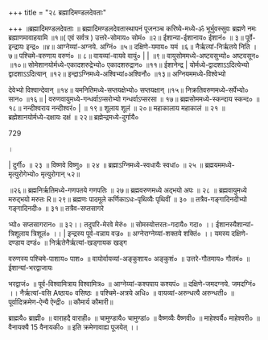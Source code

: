 +++
title = "२८ ब्रह्मादिमण्डलदेवताः"

+++
॥ब्रह्मादिमण्डलदेवताः ॥ ब्रह्मादिमण्डलदेवतास्थापनं पूजनञ्च करिष्ये-मध्ये-ॐ भूर्भुवस्सुवः ब्रह्मणे नमः ब्रह्माणमावाहयामि ॥१॥( एवं सर्वत्र ) उत्तरे-सोमाय० सोमं० ॥२॥ ईशान्या-ईशानाय० ईशानं० ॥ ३॥ पूर्वे-इन्द्रायः इन्द्र० ॥४॥ आग्नेय्यां-अग्नये. अग्निं० ॥५॥ दक्षिणे-यमाय० यमं ॥६॥ नैर्ऋत्यां-निर्ऋतये निति । ७॥ पश्चिमे-वरुणाय वरुणं० ॥ ८॥ वायव्यां-वायवे वायुं० | | ॥९॥ वायुसोममध्ये-अष्टवसुभ्यो० अष्टवसून० ॥१०॥ सोमेशानयोर्मध्ये-एकादशरुद्रेभ्यो० एकादशरुद्रान० ॥११॥ ईशानेन्द्र | योर्मध्ये-द्वादशाऽऽदित्येभ्यो द्वादशाऽऽदित्यान् ॥१२॥ इन्द्राऽग्निमध्ये-अश्विभ्यां०अश्विनौ० ॥१३॥ अग्नियममध्ये-विश्वेभ्यो

देवेभ्यो विश्वान्देवान् ॥१४॥ यमनितिमध्ये-सप्तयक्षेभ्यो० सप्तयक्षान् ॥१५॥ निक्रतिवरुणमध्ये-सर्पेभ्यो० सान० ॥१६॥ | वरुणवायुमध्ये-गन्धर्वाऽप्सरोभ्यो गन्धर्वाऽप्सरसा ॥ १७॥ ब्रह्मसोममध्ये-स्कन्दाय स्कन्द० ॥१८॥ नन्दीश्वराय नन्दीश्वरं० | ॥ १९॥ शूलाय शूलं ॥ २०॥ महाकालाय महाकालं ॥ २१ ॥ ब्रह्मेशानयोर्मध्ये-दक्षायः दक्षं ॥ २२॥ ब्रह्मेन्द्रमध्ये-दुर्गायै०

729

।

| दुर्गी० ॥ २३ ॥ विष्णवे विष्णु० ॥ २४ ॥ ब्रह्माऽग्निमध्ये-स्वधायैः स्वधां० ॥ २५ ॥ ब्रह्मयममध्ये-मृत्युरोगेभ्यो० मृत्युरोगान् ५२॥

॥२६॥ ब्रह्मनिर्ऋतिमध्ये-गणपतये गणपतिः ॥ २७॥ ब्रह्मवरुणमध्ये अद्भयो अपः ॥ २८ ॥ ब्रह्मवायुमध्ये मरुद्भयो मरुतः R॥ २९॥ ब्रह्मणः पादमूले कर्णिकाऽधः-पृथिव्यैः पृथिवीं ॥ ३० ॥ तत्रैव-गङ्गादिनदीभ्यो गङ्गादिनदीः० ॥ ३१॥ तत्रैव-सप्तसागरे

भ्यो० सप्तसागरान० ॥ ३२।। तदुपरि-मेरवे मेरुं० ॥ सोमस्योत्तरतः-गदायै० गदा० ।। ईशानस्यैशान्यां-त्रिशूलाय त्रिशूलं० ।। | इन्द्रस्य पूर्व-वन्नाय वज्र० ॥ अग्नेराग्नेय्यां-शक्तये शक्तिं० ।। यमस्य दक्षिणे-दण्डाय दण्डं० ॥ निर्ऋतेनैर्ऋत्यां-खड्गायक खड्ग

वरुणस्य पश्चिमे-पाशाय० पाश० ॥ वायोर्वायव्यां-अङ्कुशाय० अङ्कुशं० ॥ उत्तरे-गौतमाय० गौतमं० ॥ ईशान्यां-भरद्वाजायः

भरद्वाजं० ॥ पूर्व-विश्वामित्राय विश्वामित्र० ॥ आग्नेय्यां-कश्यपाय कश्यपं० ॥ दक्षिणे-जमदग्नये. जमदग्निं० ।। नैर्ऋत्यां-वसि Aष्ठाय० वसिष्ठः ॥ पश्चिमे-अत्रये अधि० ॥ वायव्यां-अरुन्धत्यै अरुन्धती० ॥ पूर्वादिक्रमेण-ऐन्यै ऐन्द्री० ॥ कौमार्य कौमारी॥

ब्राह्मयै० ब्राह्मी० ॥ वाराहदै वाराही० ॥ चामुण्डायै० चामुण्डां० ॥ वैष्णव्यैः वैष्णवी० ॥ माहेश्वर्यै० माहेश्वरी० ॥ वैनायक्यै 15 वैनायकी० ॥ इति क्रमेणावाह्य पूजयेत् ।।